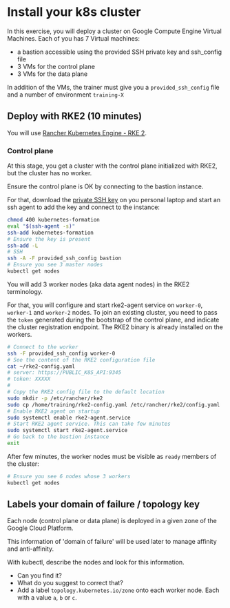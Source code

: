 # Install your k8s cluster

In this exercise, you will deploy a cluster on Google Compute Engine Virtual Machines.
Each of you has 7 Virtual machines:
* a bastion accessible using the provided SSH private key and ssh_config file
* 3 VMs for the control plane
* 3 VMs for the data plane

In addition of the VMs, the trainer must give you a `provided_ssh_config` file and a number of environment `training-X`

## Deploy with RKE2 (10 minutes)

You will use [Rancher Kubernetes Engine - RKE 2](https://docs.rke2.io/).

### Control plane

At this stage, you get a cluster with the control plane initialized with RKE2, but the cluster has no worker.

Ensure the control plane is OK by connecting to the bastion instance.

For that, download the [private SSH key](https://raw.githubusercontent.com/WeScale/k8s-advanced-training/master/resources/kubernetes-formation) on you personal laptop and start an ssh agent to add the key and connect to the instance:

```sh
chmod 400 kubernetes-formation
eval "$(ssh-agent -s)"
ssh-add kubernetes-formation
# Ensure the key is present
ssh-add -L 
# SSH
ssh -A -F provided_ssh_config bastion
# Ensure you see 3 master nodes
kubectl get nodes
```

You will add 3 worker nodes (aka data agent nodes) in the RKE2 terminology.

For that, you will configure and start rke2-agent service on `worker-0`, `worker-1` and `worker-2` nodes. To join an existing cluster, you need to pass the `token` generated during the bootstrap of the control plane, and indicate the cluster registration endpoint. The RKE2 binary is already installed on the workers.

```sh
# Connect to the worker
ssh -F provided_ssh_config worker-0
# See the content of the RKE2 configuration file
cat ~/rke2-config.yaml
# server: https://PUBLIC_K8S_API:9345
# token: XXXXX
#
# Copy the RKE2 config file to the default location
sudo mkdir -p /etc/rancher/rke2
sudo cp /home/training/rke2-config.yaml /etc/rancher/rke2/config.yaml
# Enable RKE2 agent on startup
sudo systemctl enable rke2-agent.service
# Start RKE2 agent service. This can take few minutes
sudo systemctl start rke2-agent.service
# Go back to the bastion instance
exit
```

After few minutes, the worker nodes must be visible as `ready` members of the cluster:

```sh
# Ensure you see 6 nodes whose 3 workers
kubectl get nodes
```

## Labels your domain of failure / topology key

Each node (control plane or data plane) is deployed in a given zone of the Google Cloud Platform.

This information of 'domain of failure' will be used later to manage affinity and anti-affinity.

With kubectl, describe the nodes and look for this information.

* Can you find it?
* What do you suggest to correct that?
* Add a label `topology.kubernetes.io/zone` onto each worker node. Each with a value `a`, `b` or `c`.
